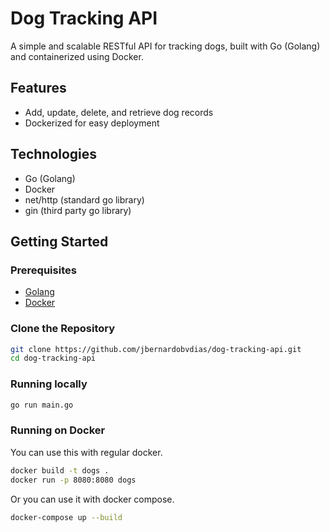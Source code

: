 # Dog Tracking API

A simple and scalable RESTful API for tracking dogs, built with Go (Golang) and containerized using Docker.

## Features

- Add, update, delete, and retrieve dog records
- Dockerized for easy deployment

## Technologies

- Go (Golang)
- Docker
- net/http (standard go library)
- gin (third party go library)

## Getting Started

### Prerequisites

- [Golang](https://go.dev)
- [Docker](https://www.docker.com)

### Clone the Repository

```bash
git clone https://github.com/jbernardobvdias/dog-tracking-api.git
cd dog-tracking-api
```

### Running locally

```bash
go run main.go
```

### Running on Docker

You can use this with regular docker.

```bash
docker build -t dogs .
docker run -p 8080:8080 dogs
```

Or you can use it with docker compose.

```bash
docker-compose up --build
```
